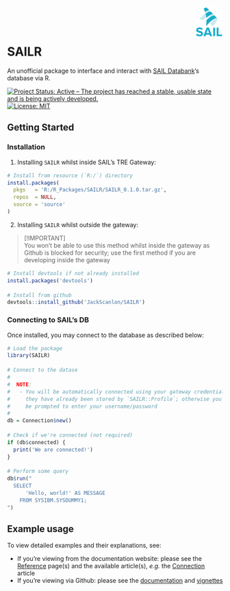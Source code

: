 
<!-- README.md is generated from README.Rmd. Please edit that file -->

<picture>
<source media="(prefers-color-scheme: dark)" srcset="man/assets/sail-darkmode.png">
<img align="right" src="man/assets/sail-lightmode.png" alt="SAIL Databank Logo" height="70" title="SAIL Databank">
</picture>

<br/> <br/>

# SAILR

An unofficial package to interface and interact with [SAIL
Databank](https://saildatabank.com)’s database via R.

<!-- badges: start -->

[![Project Status: Active – The project has reached a stable, usable
state and is being actively
developed.](https://www.repostatus.org/badges/latest/active.svg)](https://www.repostatus.org/#active)
[![License:
MIT](https://img.shields.io/badge/license-MIT-blue)](https://www.tldrlegal.com/license/mit-license)
<!-- badges: end -->

## Getting Started

### Installation

1.  Installing `SAILR` whilst inside SAIL’s TRE Gateway:

``` r
# Install from resource (`R:/`) directory
install.packages(
  pkgs   = 'R:/R_Packages/SAILR/SAILR_0.1.0.tar.gz',
  repos  = NULL,
  source = 'source'
)
```

2.  Installing `SAILR` whilst outside the gateway:

> \[!IMPORTANT\]  
> You won’t be able to use this method whilst inside the gateway as
> Github is blocked for security; use the first method if you are
> developing inside the gateway

``` r
# Install devtools if not already installed
install.packages('devtools')

# Install from github
devtools::install_github('JackScanlon/SAILR')
```

### Connecting to SAIL’s DB

Once installed, you may connect to the database as described below:

``` r
# Load the package
library(SAILR)

# Connect to the datase
#
#  NOTE:
#   - You will be automatically connected using your gateway credentials if
#     they have already been stored by `SAILR::Profile`; otherwise you will
#     be prompted to enter your username/password
#
db = Connection$new()

# Check if we're connected (not required)
if (db$connected) {
  print('We are connected!')
}

# Perform some query
db$run("
  SELECT
      'Hello, world!' AS MESSAGE
    FROM SYSIBM.SYSDUMMY1;
")
```

## Example usage

To view detailed examples and their explanations, see:

- If you’re viewing from the documentation website: please see the
  [Reference](reference/index.html) page(s) and the available
  article(s), *e.g.* the [Connection](articles/Connection.html)
  article  
- If you’re viewing via Github: please see the [documentation](./man)
  and [vignettes](./vignettes)
